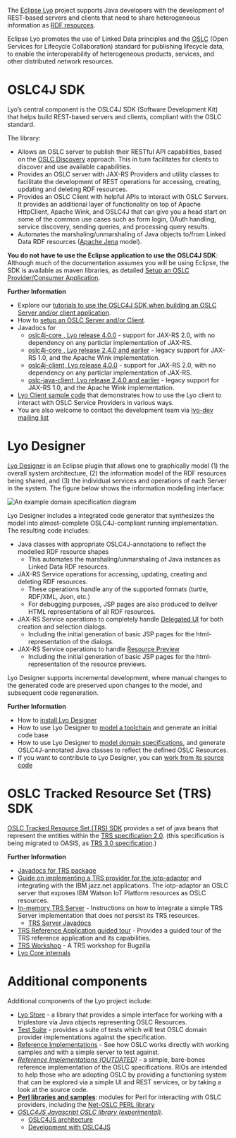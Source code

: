 The [Eclipse Lyo](http://www.eclipse.org/lyo/) project supports Java developers with the development of REST-based servers and clients that need to share heterogeneous information as [RDF resources](https://www.w3.org/TR/rdf11-primer/).

Eclipse Lyo promotes the use of Linked Data principles and the [OSLC](http://docs.oasis-open.org/oslc-core/oslc-core/v3.0/oslc-core-v3.0-part1-overview.html) (Open Services for Lifecycle Collaboration) standard for publishing lifecycle data, to enable the interoperability of heterogeneous products, services, and other distributed network resources.

# <a name="oslc4j-sdk"></a>OSLC4J SDK

Lyo’s central component is the OSLC4J SDK (Software Development Kit) that helps build REST-based servers and clients, compliant with the OSLC standard.

The library:

* Allows an OSLC server to publish their RESTful API capabilities, based on the [OSLC Discovery](http://docs.oasis-open.org/oslc-core/oslc-core/v3.0/oslc-core-v3.0-part2-discovery.html) approach. This in turn facilitates for clients to discover and use available capabilities.
* Provides an OSLC server with JAX-RS Providers and utility classes to facilitate the development of REST operations for accessing, creating, updating and deleting RDF resources.
* Provides an OSLC Client with helpful APIs to interact with OSLC Servers. It provides an additional layer of functionality on top of Apache HttpClient, Apache Wink, and OSLC4J that can give you a head start on some of the common use cases such as form login, OAuth handling, service discovery, sending queries, and processing query results.
* Automates the marshaling/unmarshaling of Java objects to/from Linked Data RDF resources ([Apache Jena](https://jena.apache.org/) model).

**You do not have to use the Eclipse application to use the OSLC4J SDK**: Although much of the documentation assumes you will be using Eclipse, the SDK is available as maven libraries, as detailed [Setup an OSLC Provider/Consumer Application](./setup-an-oslc-provider-consumer-application).</div>


**Further Information**

* Explore our [tutorials to use the OSLC4J SDK when building an OSLC Server and/or client application](../tutorials).
* How to [setup an OSLC Server and/or Client](./setup-an-oslc-provider-consumer-application).
* Javadocs for 
   * [oslc4j-core , Lyo release 4.0.0](https://download.eclipse.org/lyo/docs/core/4.0.0-SNAPSHOT/) - support for JAX-RS 2.0, with no dependency on any particlar implementation of JAX-RS.
   * [oslc4j-core , Lyo release 2.4.0 and earlier](https://download.eclipse.org/lyo/docs/core/2.4.0/) - legacy support for JAX-RS 1.0, and the Apache Wink implementation.
   * [oslc4j-client, Lyo release 4.0.0](https://download.eclipse.org/lyo/docs/oslc4j-client/latest) - support for JAX-RS 2.0, with no dependency on any particlar implementation of JAX-RS.
   * [oslc-java-client, Lyo release 2.4.0 and earlier](https://download.eclipse.org/lyo/docs/oslc-java-client/latest) - legacy support for JAX-RS 1.0, and the Apache Wink implementation. 
* [Lyo Client sample code](https://github.com/OSLC/lyo-samples) that demonstrates how to use the Lyo client to interact with OSLC Service Providers in various ways.
* You are also welcome to contact the development team via [lyo-dev mailing list](https://dev.eclipse.org/mailman/listinfo/lyo-dev)

# <a name="lyo-designer"></a>Lyo Designer

[Lyo Designer](lyo-designer) is an Eclipse plugin that allows one to graphically model (1) the overall system architecture, (2) the information model of the RDF resources being shared, and (3) the individual services and operations of each Server in the system. The figure below shows the information modelling interface:

![An example domain specification diagram](images/LyoToolchainModel-SpecificationDiagram.png)

Lyo Designer includes a integrated code generator that synthesizes the model into almost-complete OSLC4J-compliant running implementation.
The resulting code includes:

* Java classes with appropriate OSLC4J-annotations to reflect the modelled RDF resource shapes
    * This automates the marshaling/unmarshaling of Java instances as Linked Data RDF resources.
* JAX-RS Service operations for accessing, updating, creating and deleting RDF resources.
    * These operations handle any of the supported formats (turtle, RDF/XML, Json, etc.)
    * For debugging purposes, JSP pages are also produced to deliver HTML representations of all RDF resources.
* JAX-RS Service operations to completely handle [Delegated UI](http://docs.oasis-open.org/oslc-core/oslc-core/v3.0/cs01/part4-delegated-dialogs/oslc-core-v3.0-cs01-part4-delegated-dialogs.html) for both creation and selection dialogs.
    * Including the initial generation of basic JSP pages for the html-representation of the dialogs.
* JAX-RS Service operations to handle [Resource Preview](http://docs.oasis-open.org/oslc-core/oslc-core/v3.0/cs01/part3-resource-preview/oslc-core-v3.0-cs01-part3-resource-preview.html)
    * Including the initial generation of basic JSP pages for the html-representation of the resource previews.

Lyo Designer supports incremental development, where manual changes to the generated code are preserved upon changes to the model, and subsequent code regeneration.

**Further Information**

* How to [install Lyo Designer](./install-lyo-designer)
* How to use Lyo Designer to [model a toolchain](./toolchain-modelling-workshop) and generate an initial code base
* How to use Lyo Designer to [model domain specifications](./domain-specification-modelling-workshop), and generate OSLC4J-annotated Java classes to reflect the defined OSLC Resources.
* If you want to contribute to Lyo Designer, you can [work from its source code](https://github.com/eclipse/lyo.designer/wiki/Working-from-Source-Code)


# <a name="trs-sdk"></a>OSLC Tracked Resource Set (TRS) SDK

[OSLC Tracked Resource Set (TRS) SDK](https://wiki.eclipse.org/Lyo/TRSSDK) provides a set of java beans that represent the entities within the [TRS specification 2.0](https://archive.open-services.net/wiki/core/TrackedResourceSet-2.0/). (this specification is being migrated to OASIS, as [TRS 3.0 specification](https://raw.githack.com/oasis-tcs/oslc-core/master/specs/trs/tracked-resource-set.html).)

**Further Information**

* [Javadocs for TRS package](https://download.eclipse.org/lyo/docs/core/latest/index.html?org/eclipse/lyo/core/trs/package-summary.html)
* [Guide on implementing a TRS provider for the iotp-adaptor](../iotp_adaptor/trs-provider) and integrating with the IBM jazz.net applications. The iotp-adaptor an OSLC server that exposes IBM Watson IoT Platform resources as OSLC resources.
* [In-memory TRS Server](./setup-an-oslc-provider-consumer-application.html#provide-trs-support) - Instructions on how to integrate a simple TRS Server implementation that does not persist its TRS resources.
   * [TRS Server Javadocs](https://download.eclipse.org/lyo/docs/trs-server/latest/)
* [TRS Reference Application guided tour](https://wiki.eclipse.org/Lyo/TRSReferenceApplication) - Provides a guided tour of the TRS reference application and its capabilities.
* [TRS Workshop](http://wiki.eclipse.org/Lyo/TRSWorkshop) - A TRS workshop for Bugzilla
* [Lyo Core internals](./lyo-core-internals)

# <a name="additional-components"></a>Additional components

Additional components of the Lyo project include:

* [Lyo Store](https://github.com/eclipse/lyo-store) - a library that provides a simple interface for working with a triplestore via Java objects representing OSLC Resources.
* [Test Suite](https://wiki.eclipse.org/Lyo/LyoTestSuite) - provides a suite of tests which will test OSLC domain provider implementations against the specification.
* [Reference Implementations](https://wiki.eclipse.org/Lyo/BuildingOSLC4J) - See how OSLC works directly with working samples and with a simple server to test against.
* [_Reference Implementations (OUTDATED)_](https://github.com/eclipse/lyo.rio) - a simple, bare-bones reference implementation of the OSLC specifications. RIOs are intended to help those who are adopting OSLC by providing a functioning system that can be explored via a simple UI and REST services, or by taking a look at the source code.
* [**Perl libraries and samples**](http://wiki.eclipse.org/Lyo/LyoPerl): modules for Perl for interacting with OSLC providers, including the [Net-OSLC PERL library](http://arroway.github.com/Net-OSLC-CM/)
* [_OSLC4JS Javascript OSLC library (experimental)_](https://wiki.eclipse.org/Lyo/Oslc4Js).
    - [OSLC4JS architecture](http://oslc.github.io/developing-oslc-applications/oslc-open-source-node-projects.html)
    - [Development with OSLC4JS](https://wiki.eclipse.org/DevelopingOslc4Js)

